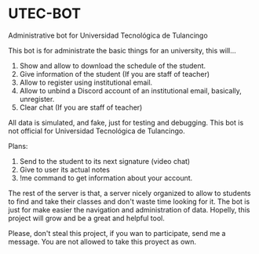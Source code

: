# UTEC-BOT
Administrative bot for Universidad Tecnológica de Tulancingo

This bot is for administrate the basic things for an university, this will...

1. Show and allow to download the schedule of the student.
2. Give information of the student (If you are staff of teacher)
3. Allow to register using institutional email.
4. Allow to unbind a Discord account of an institutional email, basically, unregister.
5. Clear chat (If you are staff of teacher)

All data is simulated, and fake, just for testing and debugging.
This bot is not official for Universidad Tecnológica de Tulancingo.

Plans:
1. Send to the student to its next signature (video chat)
2. Give to user its actual notes
3. !me command to get information about your account.

The rest of the server is that, a server nicely organized to allow to students to find and take their classes and don't waste time looking for it. 
The bot is just for make easier the navigation and administration of data.
Hopelly, this project will grow and be a great and helpful tool.

Please, don't steal this project, if you wan to participate, send me a message.
You are not allowed to take this proyect as own.
